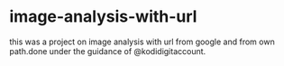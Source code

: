 # image-analysis-with-url
this was a project on image analysis with url from google and from own path.done under the guidance of @kodidigitaccount.
